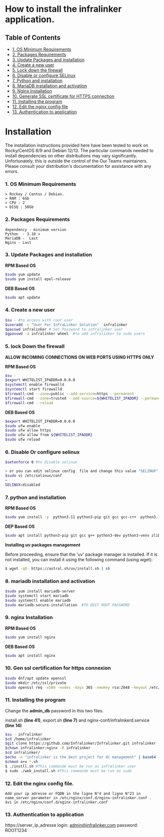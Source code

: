 # How to install the infralinker application.

## Table of Contents

- [1. OS Minimum Requirements](#os-minimum-requirements)
- [2. Packages Requirements](#packages-requirements)
- [3. Update Packages and installation](#update-packages-and-installation)
- [4. Create a new user](#create-a-new-user)
- [5. Lock down the firewall](#lock-down-the-firewall)
- [6. Disable or configure SELinux](#disable-or-configure-selinux)
- [7. Python and installation](#python-and-installation)
- [8. MariaDB installation and activation](#mariadb-installation-and-activation)
- [9. Nginx Installation](#nginx-installation)
- [10. Generate SSL certificate for HTTPS connection](#generate-ssl-certificate-for-https-connection)
- [11. Installing the program](#installing-the-program)
- [12. Edit the nginx config file](#edit-the-nginx-config-file)
- [13. Authentication to application](#authentication-to-application)

<a id="installation"></a>
# Installation
The installation instructions provided here have been tested to work on Rocky/CentOS 8/9 and Debian 12/13. The particular commands needed to install dependencies on other distributions may vary significantly. Unfortunately, this is outside the control of the Our Teams maintainers. Please consult your distribution's documentation for assistance with any errors.
<a id="os-minimum-requirements"></a>
### 1. OS Minimum Requirements
```
> Rockey / Centos / Debian.
> RAM : 6Gb
> CPU : 2
> DISQ : 50Gb
```
<a id="packages-requirements"></a>
### 2. Packages Requirements
```
dependency - minimum version
Python  - 3.10 >
MariaDB -  Last
Nginx - Last
```
<a id="update-packages-and-installation"></a>
### 3. Update Packages and installation
**RPM Based OS**
```bash
$sudo yum update
$sudo yum install epel-release
```
**DEB Based OS**
```bash
$sudo apt update
```
<a id="create-a-new-user"></a>
### 4. Create a new user

```bash
$su - #to access with root user
$useradd -c "User For InfraLinker Solution"  infralinker
$passwd infralinker # Set Password to infralinker user
$gpasswd -a infralinker wheel  #to add infralinker to sudo users
```

<a id="lock-down-the-firewall"></a>
### 5. lock Down the firewall
**ALLOW INCOMING CONNECTIONS ON WEB PORTS USING HTTPS ONLY**

**RPM Based OS**
```bash
$su -
$export WHITELIST_IPADDR=0.0.0.0
$systemctl enable firewalld
$systemctl start firewalld
$firewall-cmd --zone=public --add-service=https --permanent
$firewall-cmd --zone=trusted --add-source=${WHITELIST_IPADDR} --permanent
$firewall-cmd --reload
```
**DEB Based OS**
```bash
$export WHITELIST_IPADDR=0.0.0.0
$sudo ufw enable
$sudo ufw allow https
$sudo ufw allow from ${WHITELIST_IPADDR}
$sudo ufw reload
```

<a id="disable-or-configure-selinux"></a>
### 6. Disable Or configure selinux
```bash
$setenforce 0 #to disable selinux 

> or you can edit selinux config  file and change this value "SELINUX" to disabled
$sudo vi /etc/selinux/conf
~
SELINUX=disabled
```

<a id="python-and-installation"></a>
### 7. python and installation
**RPM Based OS**
```bash
$sudo yum install -y  python3.11 python3-pip git gcc gcc-c++  python3.11-devel  zlib-devel  libjpeg-devel
```

**DEP Based OS**
```bash
$sudo apt install python3-pip git gcc g++ python3-dev python3-venv zlib1g-dev libjpeg-dev python3-wheel
```

<a id="installing-uv-packages-management"></a>
**Installing uv packages management**

Before proceeding, ensure that the 'uv' package manager is installed. If it is not installed, you can install it using the following command (using wget):

```bash
$ wget -qO- https://astral.sh/uv/install.sh | sh
```

<a id="mariadb-installation-and-activation"></a>
### 8. mariadb installation and activation
```bash
$sudo yum install mariadb-server
$sudo systemctl start mariadb
$sudo systemctl enable mariadb
$sudo mariadb-secure-installation  #TO EDIT ROOT PASSWORD
```

<a id="nginx-installation"></a>
### 9. nginx Installation
**RPM Based OS**
```bash
$sudo yum install nginx
```
**DEB Based OS**
```bash
$sudo apt install nginx
```
<a id="generate-ssl-certificate-for-https-connection"></a>
### 10. Gen ssl certification for https connexion
```bash
$sudo dnf/apt update openssl
$sudo mkdir /etc/ssl/private
$sudo openssl req -x509 -nodes -days 365 -newkey rsa:2048 -keyout /etc/ssl/private/nginx-selfsigned.key -out /etc/ssl/certs/nginx-selfsigned.crt
```

<a id="installing-the-program"></a>
### 11. Installing the  program
Change the **admin_db** password in this two files.

install.sh **(line 41)**, export.sh **(line 7)** and nginx-conf/infralinkerd.service **(line 14)**

```bash
$su - infralinker
$cd /home/infralinker
$git clone https://github.com/Infralinker/Infralinker.git infralinker
$chown infralinker:nginx -R infralinker
$cd infralinker/
$echo -n "infralinker is the best project for dc management" | base64  #copy the output of this commande in instance/config.py at (STRIPE_API_KEY)
$chmod a+x *.sh 
$ ./instll.sh #This commande must be run as infralinker user
$ sudo ./web_install.sh #This commande must be run as sudo
```

<a id="edit-the-nginx-config-file"></a>
### 12. Edit the nginx config file.
```
Add your ip adresse or FQDN in the ligne N°4 and ligne N°23 in name_server parameter in /etc/nginx/conf.d/nginx-infralinker.conf .
$vi in /etc/nginx/conf.d/nginx-infralinker.conf 
```

<a id="authentication-to-application"></a>
### 13. Authentication to application
https://server_ip_adresse
login: admin@infralinker.com
password: ROOT1234

